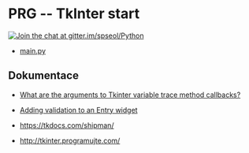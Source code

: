 PRG -- TkInter start
========================

[![Join the chat at gitter.im/spseol/Python](https://badges.gitter.im/spseol/PRG-No.svg)](https://gitter.im/spseol/Python?utm_source=share-link&utm_medium=link&utm_campaign=share-link)


*  [main.py](main.py)

Dokumentace
-------------

* [What are the arguments to Tkinter variable trace method callbacks?](https://stackoverflow.com/questions/29690463/what-are-the-arguments-to-tkinter-variable-trace-method-callbacks)
* [Adding validation to an Entry widget](https://tkdocs.com/shipman/entry-validation.html)

* <https://tkdocs.com/shipman/>
* <http://tkinter.programujte.com/>
